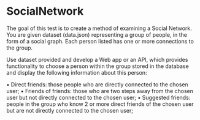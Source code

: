# SocialNetwork

The goal of this test is to create a method of examining a Social Network. You are given dataset (data.json) representing a group of people, in the form of a social graph. Each person listed has one or more connections to the group.

Use dataset provided and develop a Web app or an API, which provides functionality to choose a person within the group stored in the database and display the following information about this person:

• Direct friends: those people who are directly connected to the chosen user;
• Friends of friends: those who are two steps away from the chosen user but not directly connected to the chosen user;
• Suggested friends: people in the group who know 2 or more direct friends of the chosen user but are not directly connected to the chosen user;
